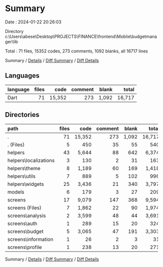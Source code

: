 # Summary

Date : 2024-01-22 20:26:03

Directory c:\\Users\\abese\\Desktop\\PROJECTS\\FINANCE\\frontend\\Moblie\\budgetmanager\\lib

Total : 71 files,  15352 codes, 273 comments, 1092 blanks, all 16717 lines

Summary / [Details](details.md) / [Diff Summary](diff.md) / [Diff Details](diff-details.md)

## Languages
| language | files | code | comment | blank | total |
| :--- | ---: | ---: | ---: | ---: | ---: |
| Dart | 71 | 15,352 | 273 | 1,092 | 16,717 |

## Directories
| path | files | code | comment | blank | total |
| :--- | ---: | ---: | ---: | ---: | ---: |
| . | 71 | 15,352 | 273 | 1,092 | 16,717 |
| . (Files) | 5 | 450 | 35 | 55 | 540 |
| helpers | 43 | 5,644 | 88 | 642 | 6,374 |
| helpers\\localizations | 3 | 130 | 2 | 31 | 163 |
| helpers\\theme | 8 | 1,189 | 60 | 169 | 1,418 |
| helpers\\utils | 7 | 889 | 5 | 102 | 996 |
| helpers\\widgets | 25 | 3,436 | 21 | 340 | 3,797 |
| models | 6 | 179 | 3 | 27 | 209 |
| screens | 17 | 9,079 | 147 | 368 | 9,594 |
| screens (Files) | 7 | 1,862 | 22 | 90 | 1,974 |
| screens\\analysis | 2 | 3,599 | 48 | 44 | 3,691 |
| screens\\auth | 1 | 289 | 15 | 20 | 324 |
| screens\\budget | 5 | 3,065 | 47 | 191 | 3,303 |
| screens\\information | 1 | 26 | 2 | 3 | 31 |
| screens\\profile | 1 | 238 | 13 | 20 | 271 |

Summary / [Details](details.md) / [Diff Summary](diff.md) / [Diff Details](diff-details.md)